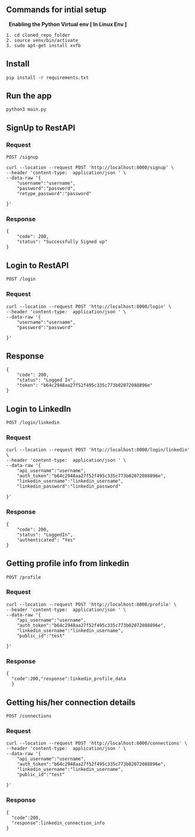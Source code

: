 ## Commands for intial setup <br>

&ensp;__Enabling the Python Virtual env [ In Linux Env ]__ <br>

    1. cd cloned_repo_folder
    2. source venv/bin/activate  
    3. sudo apt-get install xvfb



## Install

    pip install -r requirements.txt 

## Run the app

    python3 main.py

## SignUp to RestAPI

### Request

`POST /signup`

    curl --location --request POST 'http://localhost:8000/signup' \
    --header 'content-type:  application/json ' \
    --data-raw '{
        "username":"username",
        "password":"password",
        "retype_password":"password"

    }'

### Response

    {
        "code": 200,
        "status": "Successfully Signed up"
    }

## Login to RestAPI

`POST /login`

### Request

    curl --location --request POST 'http://localhost:8000/login' \
    --header 'content-type:  application/json ' \
    --data-raw '{
        "username":"username",
        "password":"password"

    }'

## Response

    {
        "code": 200,
        "status": "Logged In",
        "token": "b64c2948aa27f52f495c335c773b02072088896e"
    }

## Login to LinkedIn

`POST /login/linkedin`

### Request

    curl --location --request POST 'http://localhost:8000/login/linkedin' \
    --header 'content-type:  application/json ' \
    --data-raw '{
        "api_username":"username",
        "auth_token":"b64c2948aa27f52f495c335c773b02072088896e",
        "linkedin_username":"linkedin_username",
        "linkedin_password":"linkedin_password"

    }'

### Response

    {
        "code": 200,
        "status": "LoggedIn",
        "authenticated": "Yes"
    }

## Getting profile info from linkedin

`POST /profile`

### Request

    curl --location --request POST 'http://localhost:8000/profile' \
    --header 'content-type:  application/json ' \
    --data-raw '{
        "api_username":"username",
        "auth_token":"b64c2948aa27f52f495c335c773b02072088896e",
        "linkedin_username":"linkedin_username",
        "public_id":"test"

    }'

### Response 

    {
      "code":200,"response":linkedin_profile_data
      }

## Getting his/her connection details

`POST /connections`
### Request

    curl --location --request POST 'http://localhost:8000/connections' \
    --header 'content-type:  application/json ' \
    --data-raw '{
        "api_username":"username",
        "auth_token":"b64c2948aa27f52f495c335c773b02072088896e",
        "linkedin_username":"linkedin_username",
        "public_id":"test"

    }'

### Response
    {
      "code":200,
      "response":linkedin_connection_info
    }

